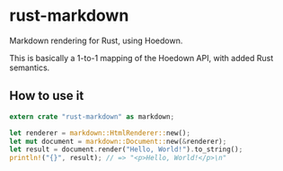 # rust-markdown

Markdown rendering for Rust, using Hoedown.

This is basically a 1-to-1 mapping of the Hoedown API, with added Rust semantics.

## How to use it

```rust
extern crate "rust-markdown" as markdown;

let renderer = markdown::HtmlRenderer::new();
let mut document = markdown::Document::new(&renderer);
let result = document.render("Hello, World!").to_string();
println!("{}", result); // => "<p>Hello, World!</p>\n"
```

